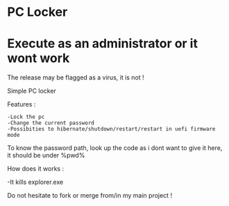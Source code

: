 # PC Locker

# Execute as an administrator or it wont work 

The release may be flagged as a virus, it is not !

Simple PC locker


Features :

	-Lock the pc
	-Change the current password
	-Possibities to hibernate/shutdown/restart/restart in uefi firmware mode

To know the password path, look up the code as i dont want to give it here, it should be under %pwd%

How does it works :

-It kills explorer.exe


Do not hesitate to fork or merge from/in my main project !
